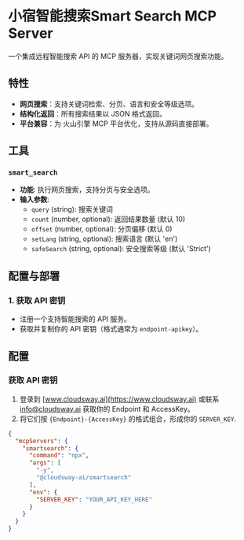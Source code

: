 # 小宿智能搜索Smart Search MCP Server

一个集成远程智能搜索 API 的 MCP 服务器，实现关键词网页搜索功能。

## 特性

-   **网页搜索**：支持关键词检索、分页、语言和安全等级选项。
-   **结构化返回**：所有搜索结果以 JSON 格式返回。
-   **平台兼容**：为 火山引擎 MCP 平台优化，支持从源码直接部署。

## 工具

### `smart_search`

-   **功能**: 执行网页搜索，支持分页与安全选项。
-   **输入参数**:
    -   `query` (string): 搜索关键词
    -   `count` (number, optional): 返回结果数量 (默认 10)
    -   `offset` (number, optional): 分页偏移 (默认 0)
    -   `setLang` (string, optional): 搜索语言 (默认 'en')
    -   `safeSearch` (string, optional): 安全搜索等级 (默认 'Strict')

## 配置与部署

### 1. 获取 API 密钥

-   注册一个支持智能搜索的 API 服务。
-   获取并复制你的 API 密钥（格式通常为 `endpoint-apikey`）。

## 配置

### 获取 API 密钥
1. 登录到 [www.cloudsway.ai](https://www.cloudsway.ai) 或联系 info@cloudsway.ai 获取你的 Endpoint 和 AccessKey。
2. 将它们按 `{Endpoint}-{AccessKey}` 的格式组合，形成你的 `SERVER_KEY`.

```json
{
  "mcpServers": {
    "smartsearch": {
      "command": "npx",
      "args": [
        "-y",
        "@cloudsway-ai/smartsearch"
      ],
      "env": {
        "SERVER_KEY": "YOUR_API_KEY_HERE"
      }
    }
  }
}
